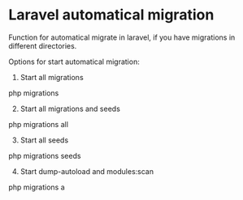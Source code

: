 Laravel automatical migration
=============================

Function for automatical migrate in laravel, if you have migrations in different directories.

Options for start automatical migration:

1) Start all migrations

php migrations

2) Start all migrations and seeds

php migrations all

3) Start all seeds

php migrations seeds

4) Start dump-autoload and modules:scan

php migrations a
